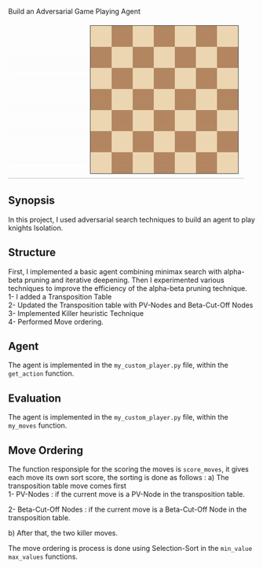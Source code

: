  Build an Adversarial Game Playing Agent

![Example game of isolation on a square board](viz.gif)
## Synopsis

In this project, I used adversarial search techniques to build an agent to play knights Isolation.
## Structure
First, I implemented a basic agent combining minimax search with alpha-beta pruning and iterative deepening.
Then I experimented various techniques to improve the efficiency of the alpha-beta pruning technique.<br/>
1- I added a Transposition Table <br>
2- Updated the Transposition table with PV-Nodes and Beta-Cut-Off Nodes <br>
3- Implemented Killer heuristic Technique <br>
4- Performed Move ordering.
## Agent
The agent is implemented in the `my_custom_player.py` file, within the `get_action` function.
## Evaluation
The agent is implemented in the `my_custom_player.py` file, within the `my_moves` function.
## Move Ordering    <br>    
The function responsiple for the scoring the moves is `score_moves`, it gives each move its own sort score,
the sorting is done as follows : a) The transposition table move comes first
<br> 
1- PV-Nodes : if the current move is a PV-Node in the transposition table.

2- Beta-Cut-Off Nodes :  if the current move is a Beta-Cut-Off Node in the transposition table.
<br>

b) After that, the two killer moves.

The move ordering is process is done using Selection-Sort in the `min_value`  `max_values` functions.




